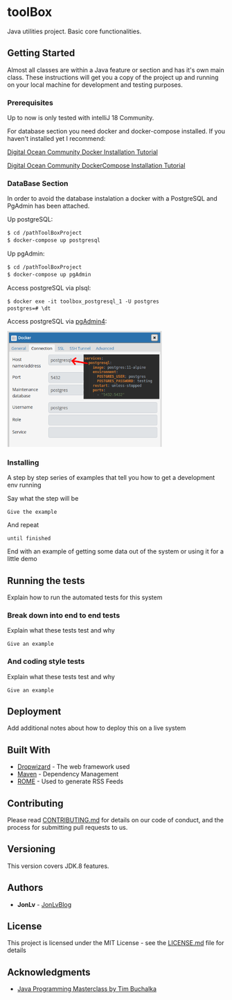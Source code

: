 # toolBox

Java utilities project. Basic core functionalities.

## Getting Started

Almost all classes are within a Java feature or section and has it's own main class. These instructions will get you a copy of the project up and running on your local machine for development and testing purposes. 

### Prerequisites

Up to now is only tested with intelliJ 18 Community.

For database section you need docker and docker-compose installed. If you haven't installed yet I recommend:

[Digital Ocean Community Docker Installation Tutorial](https://www.digitalocean.com/community/tutorials/how-to-install-and-use-docker-on-ubuntu-16-04#step-1-%E2%80%94-installing-docker)

[Digital Ocean Community DockerCompose Installation Tutorial](https://www.digitalocean.com/community/tutorials/how-to-install-docker-compose-on-ubuntu-16-04)

### DataBase Section

In order to avoid the database instalation a docker with a PostgreSQL and PgAdmin has been attached.

Up postgreSQL:

```bash
$ cd /pathToolBoxProject
$ docker-compose up postgresql
```
Up pgAdmin:
```bash
$ cd /pathToolBoxProject
$ docker-compose up pgAdmin
```
Access postgreSQL via plsql:
```
$ docker exe -it toolbox_postgresql_1 -U postgres
postgres=# \dt
```
Access postgreSQL via [pgAdmin4](http://localhost:5050/browser/):

<img src="posgresqlDns.png" width="357" height="267">


### Installing

A step by step series of examples that tell you how to get a development env running

Say what the step will be

```
Give the example
```

And repeat

```
until finished
```

End with an example of getting some data out of the system or using it for a little demo

## Running the tests

Explain how to run the automated tests for this system

### Break down into end to end tests

Explain what these tests test and why

```
Give an example
```

### And coding style tests

Explain what these tests test and why

```
Give an example
```

### 

## Deployment

Add additional notes about how to deploy this on a live system

## Built With

* [Dropwizard](http://www.dropwizard.io/1.0.2/docs/) - The web framework used
* [Maven](https://maven.apache.org/) - Dependency Management
* [ROME](https://rometools.github.io/rome/) - Used to generate RSS Feeds

## Contributing

Please read [CONTRIBUTING.md](https://gist.github.com/PurpleBooth/b24679402957c63ec426) for details on our code of conduct, and the process for submitting pull requests to us.

## Versioning

This version covers JDK.8 features.

## Authors

* **JonLv** -  [JonLvBlog](https://github.com/PurpleBooth)

## License

This project is licensed under the MIT License - see the [LICENSE.md](LICENSE.md) file for details

## Acknowledgments

* [Java Programming Masterclass by Tim Buchalka](https://www.udemy.com/java-the-complete-java-developer-course/)

